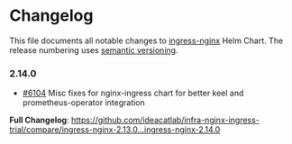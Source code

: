 # Changelog

This file documents all notable changes to [ingress-nginx](https://github.com/ideacatlab/infra-nginx-ingress-trial) Helm Chart. The release numbering uses [semantic versioning](http://semver.org).

### 2.14.0

* [#6104](https://github.com/ideacatlab/infra-nginx-ingress-trial/pull/6104) Misc fixes for nginx-ingress chart for better keel and prometheus-operator integration

**Full Changelog**: https://github.com/ideacatlab/infra-nginx-ingress-trial/compare/ingress-nginx-2.13.0...ingress-nginx-2.14.0
